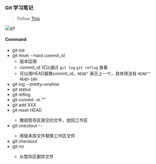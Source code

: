 ### Git 学习笔记
> Fellow [This](https://www.liaoxuefeng.com/wiki/0013739516305929606dd18361248578c67b8067c8c017b000)

![git](https://cdn.liaoxuefeng.com/cdn/files/attachments/0013848605496402772ffdb6ab448deb7eef7baa124171b000/0)

#### Command
* git init
* git reset --hard commit_id
    * 版本回溯
    * commit_id 可以通过 `git log` `git reflog` 查看
    * 可以用HEAD替换commit_id，`HEAD^` 表示上一个，具体用法有 `HEAD^^` `HEAD~100`
* git log --pretty=oneline
* git status
* git reflog
* git commit -m ""
* git add XXX
* git reset HEAD <file>
    * 撤销暂存区提交的文件，放回工作区
* git checkout -- <file>
    * 用版本库文件替换工作区文件
* git checkout <branch>
* git rm <file>
    * 从暂存区删除文件